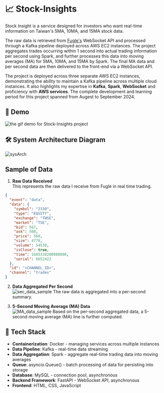 # 📈 Stock-Insights

Stock Insight is a service designed for investors who want real-time information on Taiwan's 5MA, 10MA, and 15MA stock data.

The raw data is retrieved from [Fugle's](https://developer.fugle.tw/)
WebSocket API and processed through a Kafka pipeline deployed across AWS EC2 instances. The project aggregates trades occurring within 1 second into actual trading information per second using Spark, and further processes this data into moving averages (MA) for 5MA, 10MA, and 15MA by Spark. The final MA data and per second data are then delivered to the front-end via a WebSocket API.

The project is deployed across three separate AWS EC2 instances, demonstrating the ability to maintain a Kafka pipeline across multiple cloud instances. It also highlights my expertise in **Kafka**, **Spark**, **WebSocket** and proficiency with **AWS services**. The complete development and learning period for this project spanned from Augest to September 2024.

## 🎥 Demo

![the gif demo for Stock-Insights project](https://github.com/user-attachments/assets/28e1eb1c-4ddb-43ae-b193-40332d1b9790)

## 🛠️ System Architecture Diagram

![sysArch](https://github.com/user-attachments/assets/47914c67-714b-479a-8d2c-87875f692f1c)

## Sample of Data
1. **Raw Data Received**  
    This represents the raw data I receive from Fugle in real time trading.
```json
{
  "event": "data",
  "data": {
    "symbol": "2330",
    "type": "EQUITY",
    "exchange": "TWSE",
    "market": "TSE",
    "bid": 567,
    "ask": 568,
    "price": 568,
    "size": 4778,
    "volume": 54538,
    "isClose": true,
    "time": 1685338200000000,
    "serial": 6652422
  },
  "id": "<CHANNEL_ID>",
  "channel": "trades"
}
```
2. **Data Aggregated Per Second**  
    ![sec_data_sample](https://github.com/user-attachments/assets/b0569679-530e-4e4c-8b19-e7dd979fd97d)
    The raw data is aggregated into a per-second summary.

3. **5-Second Moving Average (MA) Data**  
    ![MA_data_sample](https://github.com/user-attachments/assets/1d2453ae-13b8-4971-a614-a096f645274f)
    Based on the per-second aggregated data, a 5-second moving average (MA) line is further computed.

## 🧰 Tech Stack

- **Containerization**: Docker - managing services across multiple instances
- **Data Pipeline**: Kafka - real-time data streaming
- **Data Aggregation**: Spark - aggregate real-time trading data into moving averages
- **Queue**: asyncio.Queue() - batch processing of data for persisting into storage
- **Database**: MySQL - connection pool, asynchronous
- **Backend Framework**: FastAPI - WebSocket API, asynchronous
- **Frontend**: HTML, CSS, JavaScript
